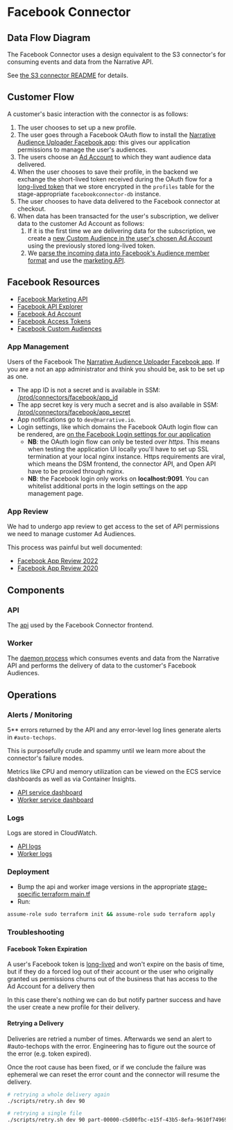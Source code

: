 # Facebook Connector

## Data Flow Diagram

The Facebook Connector uses a design equivalent to the S3 connector's for consuming events and data from the Narrative API.

See [the S3 connector README](https://github.com/narrative-io/narrative-s3-connector/blob/main/backend/readme.md) for details.

## Customer Flow

A customer's basic interaction with the connector is as follows:

1. The user chooses to set up a new profile.
2. The user goes through a Facebook OAuth flow to install the [Narrative Audience Uploader Facebook app](https://developers.facebook.com/apps/554425321962851/dashboard/?business_id=465873190594197): this gives our application permissions to manage the user's audiences.
3. The users choose an [Ad Account](https://www.facebook.com/business/help/407323696966570?id=649869995454285) to which they want audience data delivered.
4. When the user chooses to save their profile, in the backend we exchange the short-lived token received during the
   OAuth flow for a [long-lived token](https://developers.facebook.com/docs/facebook-login/guides/access-tokens/get-long-lived)
   that we store encrypted in the `profiles` table for the stage-appropriate `facebookconnector-db` instance.
5. The user chooses to have data delivered to the Facebook connector at checkout.
6. When data has been transacted for the user's subscription, we deliver data to the customer Ad Account as follows:
   1. If it is the first time we are delivering data for the subscription, we create a
      [new Custom Audience in the user's chosen Ad Account](https://developers.facebook.com/docs/marketing-api/reference/custom-audience/)
      using the previously stored long-lived token.
   2. We [parse the incoming data into Facebook's Audience member format](backend/worker/src/main/scala/io/narrative/connectors/facebook/AudienceParser.scala) and use the [marketing API](https://developers.facebook.com/docs/marketing-api/reference/custom-audience/#Updating).

## Facebook Resources

- [Facebook Marketing API](https://developers.facebook.com/docs/marketing-apis/)
- [Facebook API Explorer](https://developers.facebook.com/tools/explorer/)
- [Facebook Ad Account](https://www.facebook.com/business/help/407323696966570?id=649869995454285)
- [Facebook Access Tokens](https://developers.facebook.com/docs/facebook-login/guides/access-tokens)
- [Facebook Custom Audiences](https://developers.facebook.com/docs/marketing-api/audiences/guides/custom-audiences/)

### App Management

Users of the Facebook The [Narrative Audience Uploader Facebook app](https://developers.facebook.com/apps/554425321962851/dashboard/?business_id=465873190594197). If you are a not an app administrator and think you should be, ask to be set up as one.

- The app ID is not a secret and is available in SSM: [/prod/connectors/facebook/app_id](https://us-east-1.console.aws.amazon.com/systems-manager/parameters/prod/connectors/facebook/app_id/description?region=us-east-1&tab=Table#list_parameter_filters=Name:Contains:facebook)
- The app secret key is very much a secret and is also available in SSM: [/prod/connectors/facebook/app_secret](https://us-east-1.console.aws.amazon.com/systems-manager/parameters/prod/connectors/facebook/app_secret/description?region=us-east-1&tab=Table#list_parameter_filters=Name:Contains:facebook)
- App notifications go to `dev@narrative.io`.
- Login settings, like which domains the Facebook OAuth login flow can be rendered, are
  [on the Facebook Login settings for our application](https://developers.facebook.com/apps/554425321962851/fb-login/settings/?business_id=465873190594197)
  - **NB**: the OAuth login flow can only be tested _over https_. This means when testing the application UI locally
    you'll have to set up SSL termination at your local nginx instance. Https requirements are viral, which means
    the DSM frontend, the connector API, and Open API have to be proxied through nginx.
  - **NB**: the Facebook login only works on **localhost:9091**. You can whitelist additional ports in the login
    settings on the app management page.

### App Review

We had to undergo app review to get access to the set of API permissions we need to manage customer Ad Audiences.

This process was painful but well documented:

- [Facebook App Review 2022](https://www.notion.so/narrativeio/Facebook-App-Review-2022-a5a709155b4945eb8d67d6840973dcbd)
- [Facebook App Review 2020](https://www.notion.so/narrativeio/Facebook-App-Review-337134acfe0646389d3ff59ec137b66f)

## Components

### API

The [api](./api/src/main/scala) used by the Facebook Connector frontend.

### Worker

The [daemon process](./worker/src/main/scala) which consumes events and data from the Narrative API and performs the delivery of data to the customer's Facebook Audiences.


## Operations

### Alerts / Monitoring

5** errors returned by the API and any error-level log lines generate alerts in `#auto-techops`.

This is purposefully crude and spammy until we learn more about the connector's failure modes.

Metrics like CPU and memory utilization can be viewed on the ECS service dashboards as well as via Container Insights.

- [API service dashboard](https://us-east-1.console.aws.amazon.com/ecs/v2/clusters/facebook-connector-api-prod/services/facebook-connector-api-service-prod/health?region=us-east-1)
- [Worker service dashboard](https://us-east-1.console.aws.amazon.com/ecs/v2/clusters/facebook-connector-worker-prod/services/facebook-connector-worker-service-prod/health?region=us-east-1)

### Logs

Logs are stored in CloudWatch.

- [API logs](https://us-east-1.console.aws.amazon.com/cloudwatch/home?region=us-east-1#logsV2:logs-insights$3FqueryDetail$3D$257E$2528end$257E0$257Estart$257E-3600$257EtimeType$257E$2527RELATIVE$257Eunit$257E$2527seconds$257EeditorString$257E$2527fields*20*40timestamp*2c*20*40message*0a*7c*20sort*20*40timestamp*20desc*0a*7c*20limit*20200$257EisLiveTail$257Efalse$257EqueryId$257E$2527de2ca053-551e-4b02-bc66-47960951b095$257Esource$257E$2528$257E$2527facebook-connector-api-fargate_task_log_group-prod$2529$2529)
- [Worker logs](https://us-east-1.console.aws.amazon.com/cloudwatch/home?region=us-east-1#logsV2:logs-insights$3FqueryDetail$3D$257E$2528end$257E0$257Estart$257E-3600$257EtimeType$257E$2527RELATIVE$257Eunit$257E$2527seconds$257EeditorString$257E$2527fields*20*40timestamp*2c*20*40message*0a*7c*20sort*20*40timestamp*20desc*0a*7c*20limit*20200$257EisLiveTail$257Efalse$257EqueryId$257E$2527de2ca053-551e-4b02-bc66-47960951b095$257Esource$257E$2528$257E$2527facebook-connector-worker-fargate_task_log_group-prod$2529$2529)

### Deployment

- Bump the api and worker image versions in the appropriate [stage-specific terraform main.tf](./infra/prod/main.tf)
- Run:

```bash
assume-role sudo terraform init && assume-role sudo terraform apply
```

### Troubleshooting

#### Facebook Token Expiration

A user's Facebook token is [long-lived](https://developers.facebook.com/docs/facebook-login/guides/access-tokens/get-long-lived)
and won't expire on the basis of time, but if they do a forced log out of their account or the user who originally
granted us permissions churns out of the business that has access to the Ad Account for a delivery then 

In this case there's nothing we can do but notify partner success and have the user create a new profile for their
delivery.

#### Retrying a Delivery

Deliveries are retried a number of times. Afterwards we send an alert to #auto-techops with the error.
Engineering has to figure out the source of the error (e.g. token expired).

Once the root cause has been fixed, or if we conclude the failure was ephemeral we can reset the error count and the
connector will resume the delivery.

```bash
# retrying a whole delivery again
./scripts/retry.sh dev 90 

# retrying a single file
./scripts/retry.sh dev 90 part-00000-c5d00fbc-e15f-43b5-8efa-9610f749696a-c000.json
```